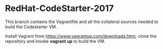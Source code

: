 # RedHat-CodeStarter-2017

This branch contains the Vagrantfile and all the collateral sources needed to build the Codestarter VM.

Install Vagrant from https://www.vagrantup.com/downloads.html, clone the repository and invoke **vagrant up** to build the VM.
